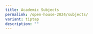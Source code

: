 ```yaml
---
title: Academic Subjects
permalink: /open-house-2024/subjects/
variant: tiptap
description: ""
---
```

